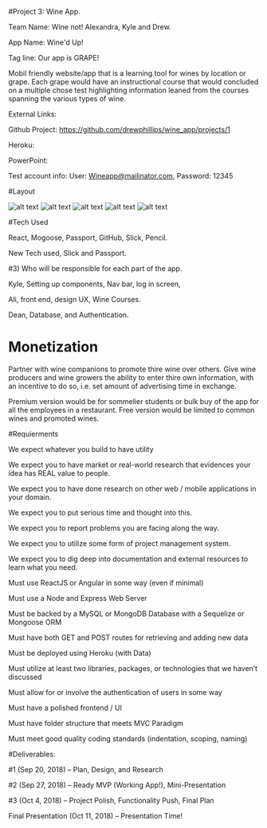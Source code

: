 #Project 3: Wine App.

Team Name: Wine not! Alexandra, Kyle and Drew.

App Name: Wine'd Up!

Tag line: Our app is GRAPE!

Mobil friendly website/app that is a learning tool for wines by location or grape. Each grape would have an instructional course that would concluded on a multiple chose test highlighting information leaned from the courses spanning the various types of wine. 

External Links:

Github Project: https://github.com/drewphillips/wine_app/projects/1

Heroku: 

PowerPoint:

Test account info:
User: Wineapp@mailinator.com,
Password: 12345

#Layout


![alt text](https://github.com/drewphillips/wine_app/blob/master/supplemental/log%20in.png)
![alt text](https://github.com/drewphillips/wine_app/blob/master/supplemental/IMG_20180913_212435.jpg)
![alt text](https://github.com/drewphillips/wine_app/blob/master/supplemental/main%20nav.png)
![alt text](https://github.com/drewphillips/wine_app/blob/master/supplemental/grape%20categories.png)
![alt text](https://github.com/drewphillips/wine_app/blob/master/supplemental/courses.png)



#Tech Used

React, Mogoose, Passport, GitHub, Slick, Pencil.

New Tech used, Slick and Passport.

#3) Who will be responsible for each part of the app.

Kyle, Setting up components, Nav bar, log in screen,

Ali, front end, design UX, Wine Courses.

Dean, Database, and Authentication. 

#   Monetization

Partner with wine companions to promote thire wine over others. Give wine producers and wine growers the ability to enter thire own information, with an incentive to do so, i.e. set amount of advertising time in exchange. 

Premium version would be for sommelier students or bulk buy of the app for all the employees in a restaurant. Free version would be limited to common wines and promoted wines. 

#Requierments

We expect whatever you build to have utility

We expect you to have market or real-world research that evidences your idea has REAL value to people. 

We expect you to have done research on other web / mobile applications in your domain. 

We expect you to put serious time and thought into this. 

We expect you to report problems you are facing along the way.

We expect you to utilize some form of project management system.

We expect you to dig deep into documentation and external resources to learn what you need. 

Must use ReactJS or Angular in some way (even if minimal)

Must use a Node and Express Web Server

Must be backed by a MySQL or MongoDB Database with a Sequelize or Mongoose ORM  

Must have both GET and POST routes for retrieving and adding new data

Must be deployed using Heroku (with Data)

Must utilize at least two libraries, packages, or technologies that we haven’t discussed

Must allow for or involve the authentication of users in some way

Must have a polished frontend / UI 

Must have folder structure that meets MVC Paradigm

Must meet good quality coding standards (indentation, scoping, naming)


#Deliverables: 

#1 (Sep 20, 2018) – Plan, Design, and Research

#2 (Sep 27, 2018) – Ready MVP (Working App!), Mini-Presentation

#3 (Oct 4, 2018) – Project Polish, Functionality Push, Final Plan 

Final Presentation (Oct 11, 2018) – Presentation Time!
